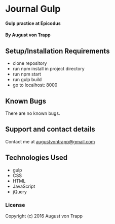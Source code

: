 # Journal Gulp

#### Gulp practice at Epicodus

#### By August von Trapp

## Setup/Installation Requirements

* clone repository
* run npm install in project directory
* run npm start
* run gulp build
* go to localhost: 8000

## Known Bugs

There are no known bugs.

## Support and contact details

Contact me at augustvontrapp@gmail.com

## Technologies Used

* gulp
* CSS
* HTML
* JavaScript
* jQuery

### License

Copyright (c) 2016 August von Trapp

